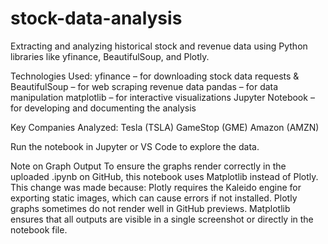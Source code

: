 # stock-data-analysis
Extracting and analyzing historical stock and revenue data using Python libraries like yfinance, BeautifulSoup, and Plotly.

Technologies Used:
yfinance – for downloading stock data
requests & BeautifulSoup – for web scraping revenue data
pandas – for data manipulation
matplotlib – for interactive visualizations
Jupyter Notebook – for developing and documenting the analysis

Key Companies Analyzed:
Tesla (TSLA)
GameStop (GME)
Amazon (AMZN)

Run the notebook in Jupyter or VS Code to explore the data.

Note on Graph Output
To ensure the graphs render correctly in the uploaded .ipynb on GitHub, this notebook uses Matplotlib instead of Plotly.
This change was made because:
Plotly requires the Kaleido engine for exporting static images, which can cause errors if not installed.
Plotly graphs sometimes do not render well in GitHub previews.
Matplotlib ensures that all outputs are visible in a single screenshot or directly in the notebook file.
